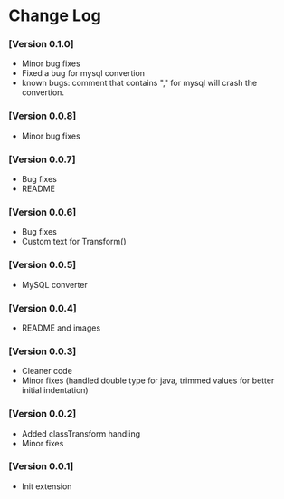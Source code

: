 # Change Log

### [Version 0.1.0]

- Minor bug fixes
- Fixed a bug for mysql convertion
- known bugs: comment that contains "," for mysql will crash the convertion.

### [Version 0.0.8]

- Minor bug fixes

### [Version 0.0.7]

- Bug fixes
- README

### [Version 0.0.6]

- Bug fixes
- Custom text for Transform()

### [Version 0.0.5]

- MySQL converter

### [Version 0.0.4]

- README and images

### [Version 0.0.3]

- Cleaner code
- Minor fixes (handled double type for java, trimmed values for better initial indentation)

### [Version 0.0.2]

- Added classTransform handling
- Minor fixes

### [Version 0.0.1]

- Init extension

